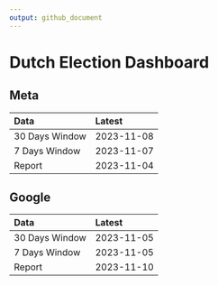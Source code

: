 ```yaml
---
output: github_document
---
```


# Dutch Election Dashboard



## Meta


|Data           |Latest     |
|:--------------|:----------|
|30 Days Window |2023-11-08 |
|7 Days Window  |2023-11-07 |
|Report         |2023-11-04 |

## Google


|Data           |Latest     |
|:--------------|:----------|
|30 Days Window |2023-11-05 |
|7 Days Window  |2023-11-05 |
|Report         |2023-11-10 |
